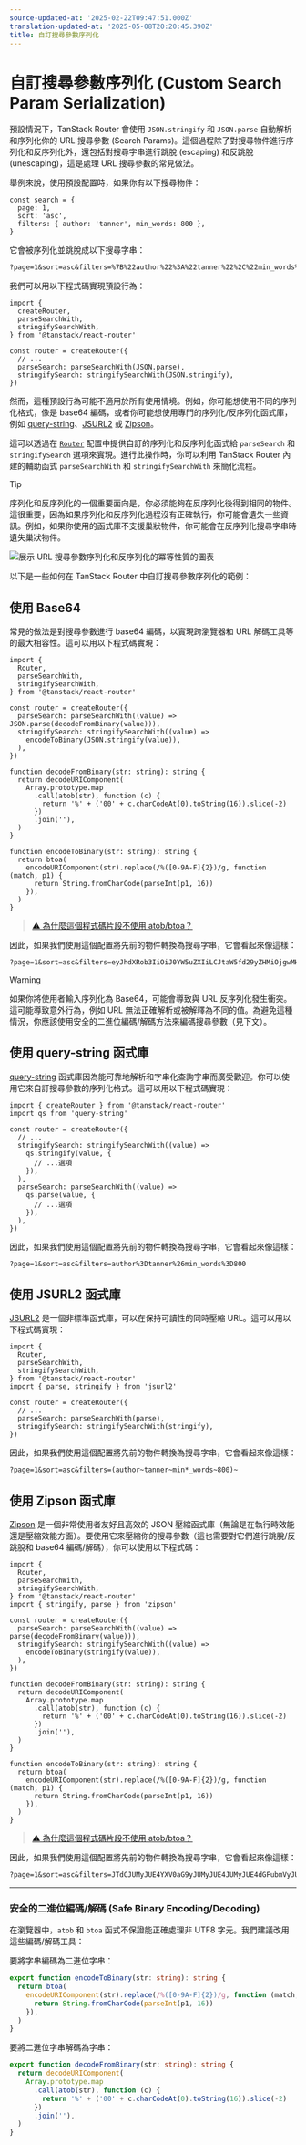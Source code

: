```yaml
---
source-updated-at: '2025-02-22T09:47:51.000Z'
translation-updated-at: '2025-05-08T20:20:45.390Z'
title: 自訂搜尋參數序列化
---
```


# 自訂搜尋參數序列化 (Custom Search Param Serialization)

預設情況下，TanStack Router 會使用 `JSON.stringify` 和 `JSON.parse` 自動解析和序列化你的 URL 搜尋參數 (Search Params)。這個過程除了對搜尋物件進行序列化和反序列化外，還包括對搜尋字串進行跳脫 (escaping) 和反跳脫 (unescaping)，這是處理 URL 搜尋參數的常見做法。

舉例來說，使用預設配置時，如果你有以下搜尋物件：

```tsx
const search = {
  page: 1,
  sort: 'asc',
  filters: { author: 'tanner', min_words: 800 },
}
```

它會被序列化並跳脫成以下搜尋字串：

```txt
?page=1&sort=asc&filters=%7B%22author%22%3A%22tanner%22%2C%22min_words%22%3A800%7D
```

我們可以用以下程式碼實現預設行為：

```tsx
import {
  createRouter,
  parseSearchWith,
  stringifySearchWith,
} from '@tanstack/react-router'

const router = createRouter({
  // ...
  parseSearch: parseSearchWith(JSON.parse),
  stringifySearch: stringifySearchWith(JSON.stringify),
})
```

然而，這種預設行為可能不適用於所有使用情境。例如，你可能想使用不同的序列化格式，像是 base64 編碼，或者你可能想使用專門的序列化/反序列化函式庫，例如 [query-string](https://github.com/sindresorhus/query-string)、[JSURL2](https://github.com/wmertens/jsurl2) 或 [Zipson](https://jgranstrom.github.io/zipson/)。

這可以透過在 [`Router`](../api/router/RouterOptionsType.md#stringifysearch-method) 配置中提供自訂的序列化和反序列化函式給 `parseSearch` 和 `stringifySearch` 選項來實現。進行此操作時，你可以利用 TanStack Router 內建的輔助函式 `parseSearchWith` 和 `stringifySearchWith` 來簡化流程。

> [!TIP]
> 序列化和反序列化的一個重要面向是，你必須能夠在反序列化後得到相同的物件。這很重要，因為如果序列化和反序列化過程沒有正確執行，你可能會遺失一些資訊。例如，如果你使用的函式庫不支援巢狀物件，你可能會在反序列化搜尋字串時遺失巢狀物件。

![展示 URL 搜尋參數序列化和反序列化的冪等性質的圖表](https://raw.githubusercontent.com/TanStack/router/main/docs/router/assets/search-serialization-deserialization-idempotency.jpg)

以下是一些如何在 TanStack Router 中自訂搜尋參數序列化的範例：

## 使用 Base64

常見的做法是對搜尋參數進行 base64 編碼，以實現跨瀏覽器和 URL 解碼工具等的最大相容性。這可以用以下程式碼實現：

```tsx
import {
  Router,
  parseSearchWith,
  stringifySearchWith,
} from '@tanstack/react-router'

const router = createRouter({
  parseSearch: parseSearchWith((value) => JSON.parse(decodeFromBinary(value))),
  stringifySearch: stringifySearchWith((value) =>
    encodeToBinary(JSON.stringify(value)),
  ),
})

function decodeFromBinary(str: string): string {
  return decodeURIComponent(
    Array.prototype.map
      .call(atob(str), function (c) {
        return '%' + ('00' + c.charCodeAt(0).toString(16)).slice(-2)
      })
      .join(''),
  )
}

function encodeToBinary(str: string): string {
  return btoa(
    encodeURIComponent(str).replace(/%([0-9A-F]{2})/g, function (match, p1) {
      return String.fromCharCode(parseInt(p1, 16))
    }),
  )
}
```

> [⚠️ 為什麼這個程式碼片段不使用 atob/btoa？](#safe-binary-encodingdecoding)

因此，如果我們使用這個配置將先前的物件轉換為搜尋字串，它會看起來像這樣：

```txt
?page=1&sort=asc&filters=eyJhdXRob3IiOiJ0YW5uZXIiLCJtaW5fd29yZHMiOjgwMH0%3D
```

> [!WARNING]
> 如果你將使用者輸入序列化為 Base64，可能會導致與 URL 反序列化發生衝突。這可能導致意外行為，例如 URL 無法正確解析或被解釋為不同的值。為避免這種情況，你應該使用安全的二進位編碼/解碼方法來編碼搜尋參數（見下文）。

## 使用 query-string 函式庫

[query-string](https://github.com/sindresorhus/query-string) 函式庫因為能可靠地解析和字串化查詢字串而廣受歡迎。你可以使用它來自訂搜尋參數的序列化格式。這可以用以下程式碼實現：

```tsx
import { createRouter } from '@tanstack/react-router'
import qs from 'query-string'

const router = createRouter({
  // ...
  stringifySearch: stringifySearchWith((value) =>
    qs.stringify(value, {
      // ...選項
    }),
  ),
  parseSearch: parseSearchWith((value) =>
    qs.parse(value, {
      // ...選項
    }),
  ),
})
```

因此，如果我們使用這個配置將先前的物件轉換為搜尋字串，它會看起來像這樣：

```txt
?page=1&sort=asc&filters=author%3Dtanner%26min_words%3D800
```

## 使用 JSURL2 函式庫

[JSURL2](https://github.com/wmertens/jsurl2) 是一個非標準函式庫，可以在保持可讀性的同時壓縮 URL。這可以用以下程式碼實現：

```tsx
import {
  Router,
  parseSearchWith,
  stringifySearchWith,
} from '@tanstack/react-router'
import { parse, stringify } from 'jsurl2'

const router = createRouter({
  // ...
  parseSearch: parseSearchWith(parse),
  stringifySearch: stringifySearchWith(stringify),
})
```

因此，如果我們使用這個配置將先前的物件轉換為搜尋字串，它會看起來像這樣：

```txt
?page=1&sort=asc&filters=(author~tanner~min*_words~800)~
```

## 使用 Zipson 函式庫

[Zipson](https://jgranstrom.github.io/zipson/) 是一個非常使用者友好且高效的 JSON 壓縮函式庫（無論是在執行時效能還是壓縮效能方面）。要使用它來壓縮你的搜尋參數（這也需要對它們進行跳脫/反跳脫和 base64 編碼/解碼），你可以使用以下程式碼：

```tsx
import {
  Router,
  parseSearchWith,
  stringifySearchWith,
} from '@tanstack/react-router'
import { stringify, parse } from 'zipson'

const router = createRouter({
  parseSearch: parseSearchWith((value) => parse(decodeFromBinary(value))),
  stringifySearch: stringifySearchWith((value) =>
    encodeToBinary(stringify(value)),
  ),
})

function decodeFromBinary(str: string): string {
  return decodeURIComponent(
    Array.prototype.map
      .call(atob(str), function (c) {
        return '%' + ('00' + c.charCodeAt(0).toString(16)).slice(-2)
      })
      .join(''),
  )
}

function encodeToBinary(str: string): string {
  return btoa(
    encodeURIComponent(str).replace(/%([0-9A-F]{2})/g, function (match, p1) {
      return String.fromCharCode(parseInt(p1, 16))
    }),
  )
}
```

> [⚠️ 為什麼這個程式碼片段不使用 atob/btoa？](#safe-binary-encodingdecoding)

因此，如果我們使用這個配置將先前的物件轉換為搜尋字串，它會看起來像這樣：

```txt
?page=1&sort=asc&filters=JTdCJUMyJUE4YXV0aG9yJUMyJUE4JUMyJUE4dGFubmVyJUMyJUE4JUMyJUE4bWluX3dvcmRzJUMyJUE4JUMyJUEyQ3UlN0Q%3D
```

<hr>

### 安全的二進位編碼/解碼 (Safe Binary Encoding/Decoding)

在瀏覽器中，`atob` 和 `btoa` 函式不保證能正確處理非 UTF8 字元。我們建議改用這些編碼/解碼工具：

要將字串編碼為二進位字串：

```typescript
export function encodeToBinary(str: string): string {
  return btoa(
    encodeURIComponent(str).replace(/%([0-9A-F]{2})/g, function (match, p1) {
      return String.fromCharCode(parseInt(p1, 16))
    }),
  )
}
```

要將二進位字串解碼為字串：

```typescript
export function decodeFromBinary(str: string): string {
  return decodeURIComponent(
    Array.prototype.map
      .call(atob(str), function (c) {
        return '%' + ('00' + c.charCodeAt(0).toString(16)).slice(-2)
      })
      .join(''),
  )
}
```
